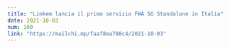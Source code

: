 ```yaml
---
title: "Linkem lancia il primo servizio FWA 5G Standalone in Italia"
date: 2021-10-03
num: 100
link: "https://mailchi.mp/faaf8ea788c4/2021-10-03"
---
```


